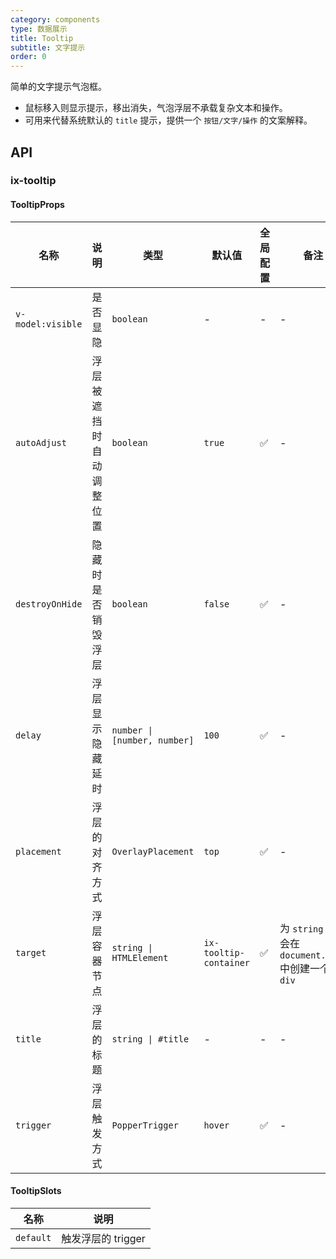 ```yaml
---
category: components
type: 数据展示
title: Tooltip
subtitle: 文字提示
order: 0
---
```


简单的文字提示气泡框。

- 鼠标移入则显示提示，移出消失，气泡浮层不承载复杂文本和操作。
- 可用来代替系统默认的 `title` 提示，提供一个 `按钮/文字/操作` 的文案解释。

## API

### ix-tooltip

#### TooltipProps

| 名称 | 说明 | 类型  | 默认值 | 全局配置 | 备注 |
| --- | --- | --- | --- | --- | --- |
| `v-model:visible` | 是否显隐 | `boolean` | - | - | - |
| `autoAdjust` | 浮层被遮挡时自动调整位置 | `boolean` | `true` | ✅ | - |
| `destroyOnHide` | 隐藏时是否销毁浮层 | `boolean` | `false` | ✅ | - |
| `delay` | 浮层显示隐藏延时 | `number \| [number, number]` | `100` | ✅ | - |
| `placement` | 浮层的对齐方式 | `OverlayPlacement` | `top` | ✅ | - |
| `target` | 浮层容器节点 | `string \| HTMLElement` | `ix-tooltip-container` | ✅ | 为 `string` 时，会在 `document.body` 中创建一个 `div` |
| `title` | 浮层的标题 | `string \| #title` | - | - | - |
| `trigger` | 浮层触发方式 | `PopperTrigger` | `hover` | ✅ | - |

#### TooltipSlots

| 名称 | 说明 |
| --- | --- |
| `default` | 触发浮层的 trigger |
